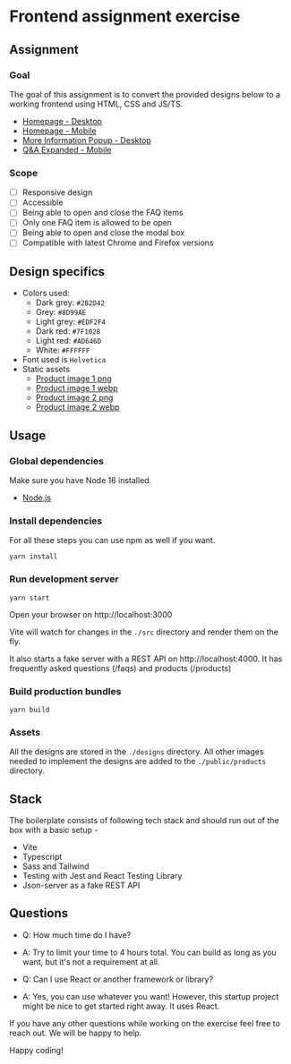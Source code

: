 # Frontend assignment exercise

## Assignment

### Goal

The goal of this assignment is to convert the provided designs below to a working frontend using HTML, CSS and JS/TS. 

- [Homepage - Desktop](designs/Red%20Alert%20-%20Homepage%20-%20Desktop.png)
- [Homepage - Mobile](designs/Red%20Alert%20-%20Homepage%20-%20Mobile.png)
- [More Information Popup - Desktop](designs/Red%20Alert%20-%20More%20Information%20Popup%20-%20Desktop.png)
- [Q&A Expanded - Mobile](designs/Red%20Alert%20-%20Q&A%20Expanded%20-%20Mobile.png)

### Scope
- [ ] Responsive design
- [ ] Accessible
- [ ] Being able to open and close the FAQ items
- [ ] Only one FAQ item is allowed to be open
- [ ] Being able to open and close the modal box
- [ ] Compatible with latest Chrome and Firefox versions 

## Design specifics

- Colors used:
    - Dark grey: `#2B2D42`
    - Grey: `#8D99AE`
    - Light grey: `#EDF2F4`
    - Dark red: `#7F1028`
    - Light red: `#AD646D`
    - White: `#FFFFFF` 
- Font used is `Helvetica`
- Static assets
    - [Product image 1 png](./public/products/product-1-transparent.png)
    - [Product image 1 webp](./public/products/product-1-transparent.webp)
    - [Product image 2 png](./public/products/product-2-transparent.png)
    - [Product image 2 webp](./public/products/product-2-transparent.webp)

## Usage

### Global dependencies

Make sure you have Node 16 installed.
- [Node.js](https://nodejs.org/)

### Install dependencies
For all these steps you can use npm as well if you want.
```
yarn install
```

### Run development server

```
yarn start
```

Open your browser on http://localhost:3000

Vite will watch for changes in the `./src` directory and render them on the fly.

It also starts a fake server with a REST API on http://localhost:4000. It has frequently asked questions (/faqs) and products (/products)

### Build production bundles

```
yarn build
```

### Assets

All the designs are stored in the `./designs` directory.
All other images needed to implement the designs are added to the `./public/products` directory.

## Stack

The boilerplate consists of following tech stack and should run out of the box with a basic setup - 

- Vite
- Typescript
- Sass and Tailwind
- Testing with Jest and React Testing Library
- Json-server as a fake REST API

## Questions

- Q: How much time do I have?
- A: Try to limit your time to 4 hours total. You can build as long as you want, but it's not a requirement at all.

- Q: Can I use React or another framework or library?
- A: Yes, you can use whatever you want! However, this startup project might be nice to get started right away. It uses React.

If you have any other questions while working on the exercise feel free to reach out. We will be happy to help.

Happy coding!
